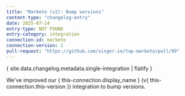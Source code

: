```yaml
---
title: "Marketo (v2): Bump versions"
content-type: "changelog-entry"
date: 2025-07-14
entry-type: NOT FOUND
entry-category: integration
connection-id: marketo
connection-version: 2
pull-request: "https://github.com/singer-io/tap-marketo/pull/99"
---
```

{ site.data.changelog.metadata.single-integration | flatify }

We've improved our { this-connection.display_name } (v{ this-connection.this-version }) integration to bump versions.